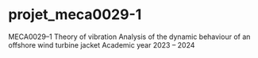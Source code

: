 # projet_meca0029-1
MECA0029–1 Theory of vibration Analysis of the dynamic behaviour of an offshore wind turbine jacket Academic year 2023 – 2024
